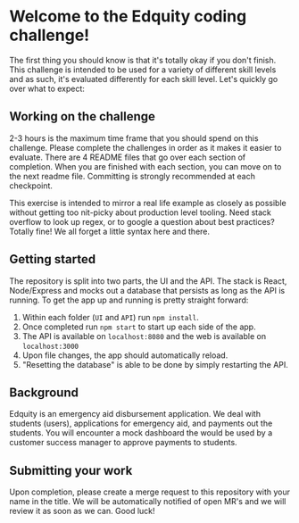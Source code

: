
# Welcome to the Edquity coding challenge!

The first thing you should know is that it's totally okay if you don't finish. This challenge is intended to be used for a variety of different skill levels and as such, it's evaluated differently for each skill level. Let's quickly go over what to expect:

## Working on the challenge
2-3 hours is the maximum time frame that you should spend on this challenge. Please complete the challenges in order as it makes it easier to evaluate. There are 4 README files that go over each section of completion. When you are finished with each section, you can move on to the next readme file. Committing is strongly recommended at each checkpoint.

This exercise is intended to mirror a real life example as closely as possible without getting too nit-picky about production level tooling. Need stack overflow to look up regex, or to google a question about best practices? Totally fine! We all forget a little syntax here and there.

## Getting started
The repository is split into two parts, the UI and the API. The stack is React, Node/Express and mocks out a database that persists as long as the API is running. To get the app up and running is pretty straight forward:

1. Within each folder (`UI` and `API`) run `npm install`.
2. Once completed run `npm start` to start up each side of the app.
3. The API is available on `localhost:8080` and the web is available on `localhost:3000`
4. Upon file changes, the app should automatically reload.
5. "Resetting the database" is able to be done by simply restarting the API.

## Background
Edquity is an emergency aid disbursement application. We deal with students (users), applications for emergency aid, and payments out the students. You will encounter a mock dashboard the would be used by a customer success manager to approve payments to students.


## Submitting your work
Upon completion, please create a merge request to this repository with your name in the title. We will be automatically notified of open MR's and we will review it as soon as we can. Good luck!